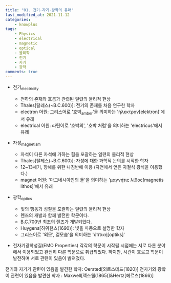 ```yaml
---
title: "01. 전기·자기·광학의 유래"
last_modified_at: 2021-11-12
categories:
    - knowplus
tags:
    - Physics
    - electrical
    - magnetic
    - optical
    - 물리학
    - 전기
    - 자기
    - 광학
comments: true
---
```


- 전기<sub>electricity</sub>
    - 전하의 존재와 흐름과 관련된 일련의 물리적 현상
    - Thales[탈레스(~B.C.600)]: 전기의 존재를 처음 연구한 학자
    - electron 어원: 그리스어로 '호박<sub>amber</sub>'을 의미하는 'ήλεκτρον[elektron]'에서 유래
    - electrical 어원: 라틴어로 '호박의', '호박 처럼'을 의미하는 'electricus'에서 유래

- 자성<sub>magnetism</sub>
    - 자석이 다른 자석에 가하는 힘을 포괄하는 일련의 물리적 현상
    - Thales[탈레스(~B.C.600)]: 자성에 대한 과학적 논의를 시작한 학자
    - 12~13세기, 항해를 위한 나침반에 이용 (자연에서 얻은 자철석 광석을 이용했다.)
    - magnet 어원: '마그네시아인의 돌'을 의미하는 'μαγνήτις λίθος[magnetis lithos]'에서 유래

- 광학<sub>optics</sub> 
    - 빛의 행동과 성질을 포괄하는 일련의 물리적 현상
    - 렌즈의 개발과 함께 발전한 학문이다.
    - B.C.700년 최초의 렌즈가 개발되었다.
    - Huygens[하위헌스(1690)]: 빛을 파동으로 설명한 학자
    - 그리스어로 '외모', 겉모습'을 의미하는 'όπτική[optiks]'

- 전자기광학성질(EMO Properties)
각각의 학문이 시작될 시점에는 서로 다른 분야에서 이용되었고 완전히 다른 학문으로 취급되었다. 하지만, 시간이 흐르고 학문이 발전하며 서로 관련이 있음이 밝혀졌다.

전기와 자기가 관련이 있음을 발견한 학자: Oersted[외르스테드(1820)]
전자기와 광학이 관련이 있음을 발견한 학자 : Maxwell[맥스웰(1865)]&Hertz[헤르츠(1866)]